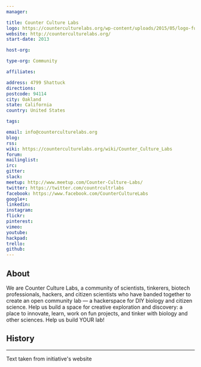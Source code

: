 ```yaml
---
manager:

title: Counter Culture Labs
logo: https://counterculturelabs.org/wp-content/uploads/2015/05/logo-full-small.png
website: http://counterculturelabs.org/
start-date: 2013

host-org:

type-org: Community

affiliates:

address: 4799 Shattuck
directions:
postcode: 94114
city: Oakland
state: California
country: United States

tags:

email: info@counterculturelabs.org
blog:
rss:
wiki: https://counterculturelabs.org/wiki/Counter_Culture_Labs
forum:
mailinglist:
irc:
gitter:
slack:
meetup: http://www.meetup.com/Counter-Culture-Labs/
twitter: https://twitter.com/countrcultrlabs
facebook: https://www.facebook.com/CounterCultureLabs
google+:
linkedin:
instagram:
flickr:
pinterest:
vimeo:
youtube:
hackpad:
trello:
github:
---
```


## About
We are Counter Culture Labs, a community of scientists, tinkerers, biotech professionals, hackers, and citizen scientists who have banded together to create an open community lab — a hackerspace for DIY biology and citizen science. Help us build a space for creative exploration and discovery: a place to innovate, learn, work on fun projects, and tinker with biology and other sciences. Help us build YOUR lab!

## History

---
Text taken from initiative's website
